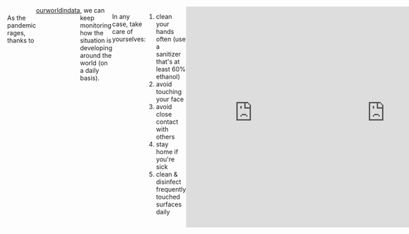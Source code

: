 ```yaml
---
layout: post
description: /covid-19 (raw data).
category: inexile
catname: in exile
title: "covid-19 raw"
author: bartulem
date: 2020-03-12
---
```

<br/>
As the pandemic rages, thanks to <a href="https://ourworldindata.org/coronavirus" target="_blank">ourworldindata</a>, we can keep monitoring how the situation is developing around the world (on a daily basis).

In any case, take care of yourselves:
1. clean your hands often (use a sanitizer that's at least 60% ethanol)
2. avoid touching your face
3. avoid close contact with others
4. stay home if you're sick
5. clean & disinfect frequently touched surfaces daily

<body style="display: flex; position: relative; margin: 0; justify-content: left;">
    <iframe src="https://chart-studio.plot.ly/~bartulm/192" width="700" height="500" frameborder="0"></iframe>
    <br/>
    <iframe src="https://chart-studio.plot.ly/~bartulm/194" width="700" height="500" frameborder="0"></iframe>
</body>
